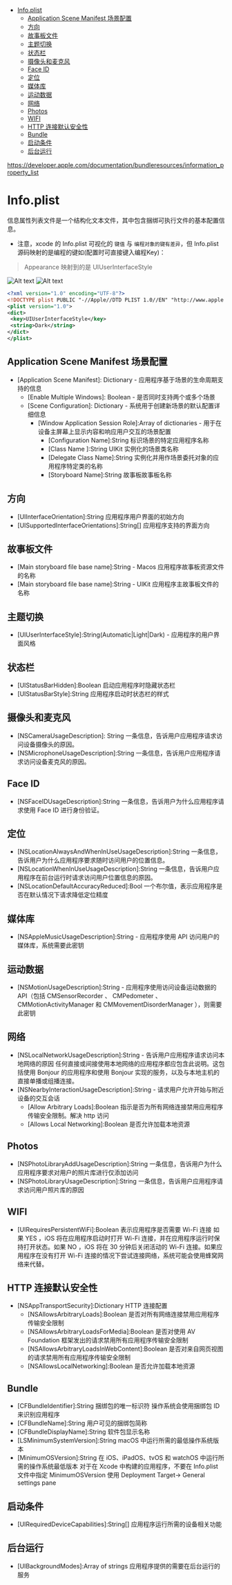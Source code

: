 <!-- @import "[TOC]" {cmd="toc" depthFrom=1 depthTo=6 orderedList=false} -->

<!-- code_chunk_output -->

- [Info.plist](#infoplist)
  - [Application Scene Manifest 场景配置](#application-scene-manifest-场景配置)
  - [方向](#方向)
  - [故事板文件](#故事板文件)
  - [主题切换](#主题切换)
  - [状态栏](#状态栏)
  - [摄像头和麦克风](#摄像头和麦克风)
  - [Face ID](#face-id)
  - [定位](#定位)
  - [媒体库](#媒体库)
  - [运动数据](#运动数据)
  - [网络](#网络)
  - [Photos](#photos)
  - [WIFI](#wifi)
  - [HTTP 连接默认安全性](#http-连接默认安全性)
  - [Bundle](#bundle)
  - [启动条件](#启动条件)
  - [后台运行](#后台运行)

<!-- /code_chunk_output -->

<https://developer.apple.com/documentation/bundleresources/information_property_list>

# Info.plist

信息属性列表文件是一个结构化文本文件，其中包含捆绑可执行文件的基本配置信息。

- 注意，xcode 的 Info.plist 可视化的 `键值` 与 `编程对象的键有差异`，但 Info.plist 源码映射的是编程的键如(配置时可直接键入编程Key)：

> Appearance 映射到的是 UIUserInterfaceStyle

![Alt text](image-2.png)
![Alt text](image.png)

```xml
<?xml version="1.0" encoding="UTF-8"?>
<!DOCTYPE plist PUBLIC "-//Apple//DTD PLIST 1.0//EN" "http://www.apple.com/DTDs/PropertyList-1.0.dtd">
<plist version="1.0">
<dict>
 <key>UIUserInterfaceStyle</key>
 <string>Dark</string>
</dict>
</plist>
```

## Application Scene Manifest 场景配置

- [Application Scene Manifest]: Dictionary - 应用程序基于场景的生命周期支持的信息
  - [Enable Multiple Windows]: Boolean - 是否同时支持两个或多个场景
  - [Scene Configuration]: Dictionary - 系统用于创建新场景的默认配置详细信息
    - [Window Application Session Role]:Array of dictionaries - 用于在设备主屏幕上显示内容和响应用户交互的场景配置
      - [Configuration Name]:String 标识场景的特定应用程序名称
      - [Class Name ]:String  UIKit 实例化的场景类名称
      - [Delegate Class Name]:String 实例化并用作场景委托对象的应用程序特定类的名称
      - [Storyboard Name]:String 故事板故事板名称

## 方向

- [UIInterfaceOrientation]:String 应用程序用户界面的初始方向
- [UISupportedInterfaceOrientations]:String[] 应用程序支持的界面方向

## 故事板文件

- [Main storyboard file base name]:String - Macos 应用程序故事板资源文件的名称
- [Main storyboard file base name]:String - UIKit 应用程序主故事板文件的名称

## 主题切换

- [UIUserInterfaceStyle]:String(Automatic|Light|Dark) - 应用程序的用户界面风格

## 状态栏

- [UIStatusBarHidden]:Boolean 启动应用程序时隐藏状态栏
- [UIStatusBarStyle]:String 应用程序启动时状态栏的样式

## 摄像头和麦克风

- [NSCameraUsageDescription]: String 一条信息，告诉用户应用程序请求访问设备摄像头的原因。
- [NSMicrophoneUsageDescription]:String 一条信息，告诉用户应用程序请求访问设备麦克风的原因。

## Face ID

- [NSFaceIDUsageDescription]:String 一条信息，告诉用户为什么应用程序请求使用 Face ID 进行身份验证。

## 定位

- [NSLocationAlwaysAndWhenInUseUsageDescription]:String 一条信息，告诉用户为什么应用程序要求随时访问用户的位置信息。
- [NSLocationWhenInUseUsageDescription]:String 一条信息，告诉用户应用程序在前台运行时请求访问用户位置信息的原因。
- [NSLocationDefaultAccuracyReduced]:Bool 一个布尔值，表示应用程序是否在默认情况下请求降低定位精度

## 媒体库

- [NSAppleMusicUsageDescription]:String - 应用程序使用 API 访问用户的媒体库，系统需要此密钥

## 运动数据

- [NSMotionUsageDescription]:String - 应用程序使用访问设备运动数据的 API（包括 CMSensorRecorder 、 CMPedometer 、 CMMotionActivityManager 和 CMMovementDisorderManager ），则需要此密钥

## 网络

- [NSLocalNetworkUsageDescription]:String - 告诉用户应用程序请求访问本地网络的原因 任何直接或间接使用本地网络的应用程序都应包含此说明。这包括使用 Bonjour 的应用程序和使用 Bonjour 实现的服务，以及与本地主机的直接单播或组播连接。
- [NSNearbyInteractionUsageDescription]:String - 请求用户允许开始与附近设备的交互会话
  - [Allow Arbitrary Loads]:Boolean 指示是否为所有网络连接禁用应用程序传输安全限制。解决 http 访问
  - [Allows Local Networking]:Boolean 是否允许加载本地资源

## Photos

- [NSPhotoLibraryAddUsageDescription]:String 一条信息，告诉用户为什么应用程序要求对用户的照片库进行仅添加访问
- [NSPhotoLibraryUsageDescription]:String 一条信息，告诉用户应用程序请求访问用户照片库的原因

## WIFI

- [UIRequiresPersistentWiFi]:Boolean 表示应用程序是否需要 Wi-Fi 连接 如果 YES ，iOS 将在应用程序启动时打开 Wi-Fi 连接，并在应用程序运行时保持打开状态。如果 NO ，iOS 将在 30 分钟后关闭活动的 Wi-Fi 连接。如果应用程序在没有打开 Wi-Fi 连接的情况下尝试连接网络，系统可能会使用蜂窝网络来代替。

## HTTP 连接默认安全性

- [NSAppTransportSecurity]:Dictionary  HTTP 连接配置
  - [NSAllowsArbitraryLoads]:Boolean 是否对所有网络连接禁用应用程序传输安全限制
  - [NSAllowsArbitraryLoadsForMedia]:Boolean 是否对使用 AV Foundation 框架发出的请求禁用所有应用程序传输安全限制
  - [NSAllowsArbitraryLoadsInWebContent]:Boolean 是否对来自网页视图的请求禁用所有应用程序传输安全限制
  - [NSAllowsLocalNetworking]:Boolean 是否允许加载本地资源

## Bundle

- [CFBundleIdentifier]:String 捆绑包的唯一标识符 操作系统会使用捆绑包 ID 来识别应用程序
- [CFBundleName]:String 用户可见的捆绑包简称
- [CFBundleDisplayName]:String 软件包显示名称
- [LSMinimumSystemVersion]:String  macOS 中运行所需的最低操作系统版本
- [MinimumOSVersion]:String  在 iOS、iPadOS、tvOS 和 watchOS 中运行所需的操作系统最低版本 对于在 Xcode 中构建的应用程序，不要在 Info.plist 文件中指定 MinimumOSVersion 使用 Deployment Target-> General settings pane

## 启动条件

- [UIRequiredDeviceCapabilities]:String[] 应用程序运行所需的设备相关功能

## 后台运行
  
- [UIBackgroundModes]:Array of strings 应用程序提供的需要在后台运行的服务
